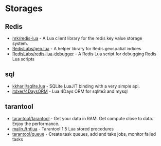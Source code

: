 # Storages

## Redis

* [nrk/redis-lua](https://github.com/nrk/redis-lua) - A Lua client library for the redis key value storage system.
* [RedisLabs/geo.lua](https://github.com/RedisLabs/geo.lua) - A helper library for Redis geospatial indices
* [RedisLabs/redis-lua-debugger](https://github.com/RedisLabs/redis-lua-debugger) - A Redis Lua script for debugging Redis Lua scripts

## sql

* [kkharji/sqlite.lua](https://github.com/kkharji/sqlite.lua) - SQLite LuaJIT binding with a very simple api.
* [itdxer/4DaysORM](https://github.com/itdxer/4DaysORM) - Lua 4Days ORM for sqlite3 and mysql

## tarantool

* [tarantool/tarantool](https://github.com/tarantool/tarantool) - Get your data in RAM. Get compute close to data. Enjoy the performance.
* [mailru/tntlua](https://github.com/mailru/tntlua) - Tarantool 1.5 Lua stored procedures
* [tarantool/queue](https://github.com/tarantool/queue) - Create task queues, add and take jobs, monitor failed tasks
